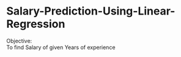 # Salary-Prediction-Using-Linear-Regression
Objective: 
<br>To find Salary of given Years of experience

